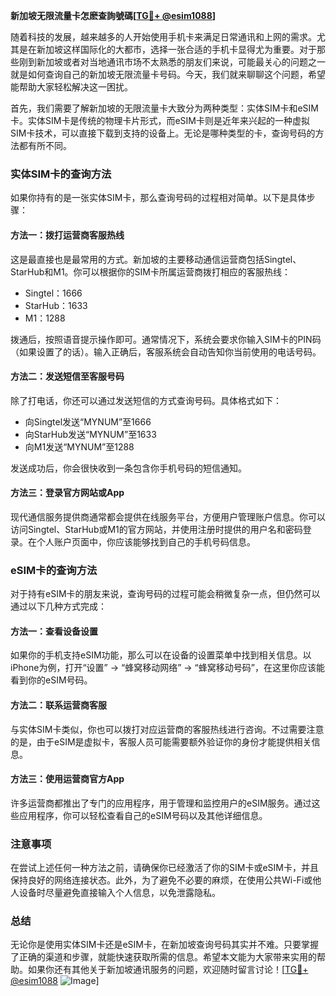 **新加坡无限流量卡怎麽查詢號碼[[TG💪+ @esim1088](https://t.me/s/esim1088)]**

随着科技的发展，越来越多的人开始使用手机卡来满足日常通讯和上网的需求。尤其是在新加坡这样国际化的大都市，选择一张合适的手机卡显得尤为重要。对于那些刚到新加坡或者对当地通讯市场不太熟悉的朋友们来说，可能最关心的问题之一就是如何查询自己的新加坡无限流量卡号码。今天，我们就来聊聊这个问题，希望能帮助大家轻松解决这一困扰。

首先，我们需要了解新加坡的无限流量卡大致分为两种类型：实体SIM卡和eSIM卡。实体SIM卡是传统的物理卡片形式，而eSIM卡则是近年来兴起的一种虚拟SIM卡技术，可以直接下载到支持的设备上。无论是哪种类型的卡，查询号码的方法都有所不同。

### 实体SIM卡的查询方法

如果你持有的是一张实体SIM卡，那么查询号码的过程相对简单。以下是具体步骤：

#### 方法一：拨打运营商客服热线
这是最直接也是最常用的方式。新加坡的主要移动通信运营商包括Singtel、StarHub和M1。你可以根据你的SIM卡所属运营商拨打相应的客服热线：
- Singtel：1666
- StarHub：1633
- M1：1288

拨通后，按照语音提示操作即可。通常情况下，系统会要求你输入SIM卡的PIN码（如果设置了的话）。输入正确后，客服系统会自动告知你当前使用的电话号码。

#### 方法二：发送短信至客服号码
除了打电话，你还可以通过发送短信的方式查询号码。具体格式如下：
- 向Singtel发送“MYNUM”至1666
- 向StarHub发送“MYNUM”至1633
- 向M1发送“MYNUM”至1288

发送成功后，你会很快收到一条包含你手机号码的短信通知。

#### 方法三：登录官方网站或App
现代通信服务提供商通常都会提供在线服务平台，方便用户管理账户信息。你可以访问Singtel、StarHub或M1的官方网站，并使用注册时提供的用户名和密码登录。在个人账户页面中，你应该能够找到自己的手机号码信息。

### eSIM卡的查询方法

对于持有eSIM卡的朋友来说，查询号码的过程可能会稍微复杂一点，但仍然可以通过以下几种方式完成：

#### 方法一：查看设备设置
如果你的手机支持eSIM功能，那么可以在设备的设置菜单中找到相关信息。以iPhone为例，打开“设置” -> “蜂窝移动网络” -> “蜂窝移动号码”，在这里你应该能看到你的eSIM号码。

#### 方法二：联系运营商客服
与实体SIM卡类似，你也可以拨打对应运营商的客服热线进行咨询。不过需要注意的是，由于eSIM是虚拟卡，客服人员可能需要额外验证你的身份才能提供相关信息。

#### 方法三：使用运营商官方App
许多运营商都推出了专门的应用程序，用于管理和监控用户的eSIM服务。通过这些应用程序，你可以轻松查看自己的eSIM号码以及其他详细信息。

### 注意事项

在尝试上述任何一种方法之前，请确保你已经激活了你的SIM卡或eSIM卡，并且保持良好的网络连接状态。此外，为了避免不必要的麻烦，在使用公共Wi-Fi或他人设备时尽量避免直接输入个人信息，以免泄露隐私。

### 总结

无论你是使用实体SIM卡还是eSIM卡，在新加坡查询号码其实并不难。只要掌握了正确的渠道和步骤，就能快速获取所需的信息。希望本文能为大家带来实用的帮助。如果你还有其他关于新加坡通讯服务的问题，欢迎随时留言讨论！[[TG💪+ @esim1088](https://t.me/s/esim1088) ![Image](https://i.postimg.cc/4NQfJmqS/Snipaste-2025-05-13-00-14-12.png)]